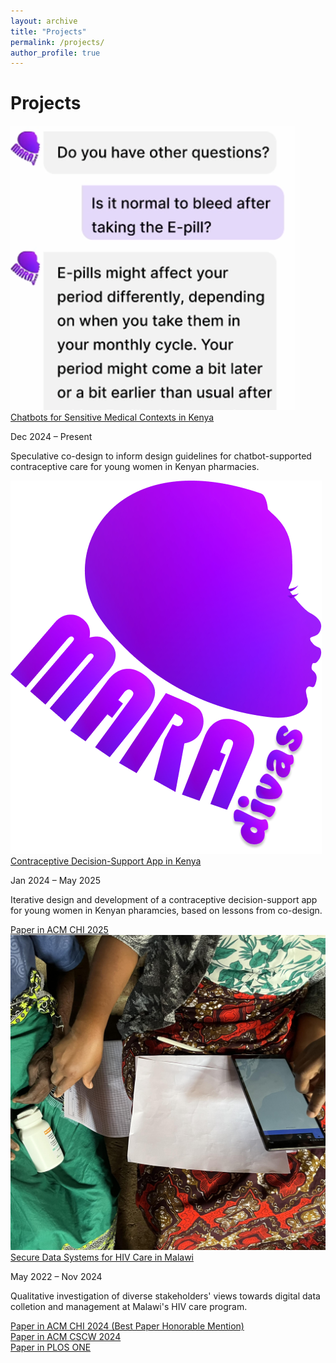 ```yaml
---
layout: archive
title: "Projects"
permalink: /projects/
author_profile: true
---
```



# Projects


<div class="project" data-tags="mara-chatbot" onclick="window.location.href='/projects/kenya-chatbots/';">
  <img class="research__img" src="/assets/images/chatbot/chatbot-cover.png" alt="Chatbot">
  <div class="research__description">
    <a href="/projects/kenya-contraceptive-app/" class="project-link">
      Chatbots for Sensitive Medical Contexts in Kenya
    </a>
    <p>Dec 2024 – Present</p>
    <p>Speculative co-design to inform design guidelines for chatbot-supported contraceptive care for young women in Kenyan pharmacies.</p>
    <!-- <a href="https://dl.acm.org/doi/10.1145/3706598.3713508"
        target="_blank" rel="noopener noreferrer">
        <span>Paper in ACM CHI 2025</span>
    </a> -->
  </div>
</div>

<div class="project" data-tags="mara-app" onclick="window.location.href='/projects/kenya-contraceptive-app/';">
  <img class="research__img" src="/assets/images/mara_app/maradivas_logo.png" alt="MaraDIVAS logo">
  <div class="research__description">
    <a href="/projects/kenya-contraceptive-app/" class="project-link">
      Contraceptive Decision-Support App in Kenya
    </a>
    <p>Jan 2024 – May 2025</p>
    <p>Iterative design and development of a contraceptive decision-support app for young women in Kenyan pharamcies, based on lessons from co-design.</p>
    <a href="https://dl.acm.org/doi/10.1145/3706598.3713508"
        target="_blank" rel="noopener noreferrer">
        <!-- <i class="fas fa-link"></i> -->
        <span>Paper in ACM CHI 2025</span>
    </a>
  </div>
</div>

<div class="project" data-tags="malawi-emr" onclick="window.location.href='/projects/malawi-emr/';">
  <img class="research__img" src="/assets/images/malawi_cover.jpg" alt="Malawi tablet">
  <div class="research__description">
    <a href="/projects/malawi-emr/" class="project-link">
      Secure Data Systems for HIV Care in Malawi
    </a>
    <p>May 2022 – Nov 2024</p>
    <p>Qualitative investigation of diverse stakeholders' views towards digital data colletion and management at Malawi's HIV care program.</p>
    <div>
      <a href="https://dl.acm.org/doi/10.1145/3613904.3642245"
         target="_blank" rel="noopener noreferrer">
        Paper in ACM CHI 2024  (Best Paper Honorable Mention)
      </a>
    </div>
    <div>
      <a href="https://dl.acm.org/doi/10.1145/3637323"
         target="_blank" rel="noopener noreferrer">
        Paper in ACM CSCW 2024
      </a>
    </div>
    <div>
      <a href="https://doi.org/10.1371/journal.pone.0296531"
         target="_blank" rel="noopener noreferrer">
        Paper in PLOS ONE
      </a>
    </div>
  </div>
</div>


